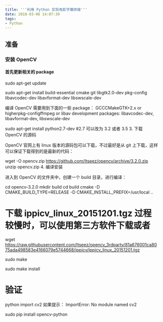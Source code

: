 ```yaml
---
title: '''利用 Python 实现电影字幕拼接'''
date: 2018-03-06 14:07:39
tags:
- Python
---
```

## 准备

### 安装 OpenCV

#### 首先更新相关的 package

sudo apt-get update

sudo apt-get install build-essential cmake git libgtk2.0-dev pkg-config libavcodec-dev libavformat-dev libswscale-dev

编译 OpenCV 需要用到下面的一些 package： GCCCMakeGTK+2.x or higherpkg-configffmpeg or libav development packages: libavcodec-dev, libavformat-dev, libswscale-dev

sudo apt-get install python2.7-dev #2.7 可以改为 3.2 或者 3.5
3. 下载 OpenCV 的源码

OpenCV 官网上有 linux 版本的源码包可以下载，不过最好是从 git 上下载，这样可以保证下载得到的是最新的代码：

wget -O opencv.zip https://github.com/Itseez/opencv/archive/3.2.0.zip
unzip opencv.zip
4. 编译安装

进入到 OpenCV 的文件夹中，创建一个 build 目录，进行编译：

cd opencv-3.2.0
mkdir build
cd build
cmake -D CMAKE_BUILD_TYPE=RELEASE -D CMAKE_INSTALL_PREFIX=/usr/local ..

# 下载 ippicv_linux_20151201.tgz 过程较慢时，可以使用第三方软件下载或者

wget https://raw.githubusercontent.com/Itseez/opencv_3rdparty/81a676001ca8075ada498583e4166079e5744668/ippicv/ippicv_linux_20151201.tgz

sudo make

sudo make install

# 验证
python
import cv2
如果提示：
ImportError: No module named cv2

sudo pip install opencv-python
